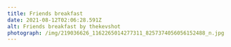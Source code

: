 ```yaml
---
title: Friends breakfast
date: 2021-08-12T02:06:28.591Z
alt: Friends breakfast by thekevshot
photograph: /img/219036626_1162265014277311_8257374056056152488_n.jpg
---
```

